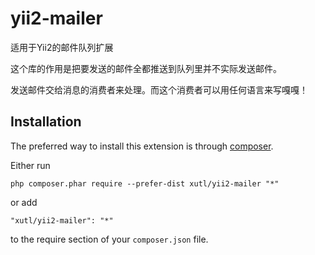 # yii2-mailer
适用于Yii2的邮件队列扩展

这个库的作用是把要发送的邮件全都推送到队列里并不实际发送邮件。

发送邮件交给消息的消费者来处理。而这个消费者可以用任何语言来写嘎嘎！

Installation
------------

The preferred way to install this extension is through [composer](http://getcomposer.org/download/).

Either run

```
php composer.phar require --prefer-dist xutl/yii2-mailer "*"
```

or add

```
"xutl/yii2-mailer": "*"
```

to the require section of your `composer.json` file.